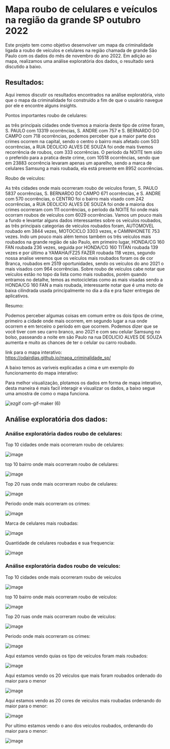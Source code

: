 # Mapa roubo de celulares e veículos na região da grande SP outubro 2022

Este projeto tem como objetivo desenvolver um mapa da criminalidade ligada a roubo de veículos e celulares na região chamada de grande São Paulo
com os dados do mês de novembro do ano 2022. Em adição ao mapa, realizamos uma análise exploratória dos dados, o resultado será discutido a baixo.

## Resultados: 
Aqui iremos discutir os resultados encontrados na análise exploratória, visto que o mapa da criminalidade foi construído a fim de que
o usuário navegue por ele e encontre alguns insights. 

Pontos importantes roubo de celulares: 

as três principais cidades onde tivemos a maioria deste tipo de crime foram, 
S. PAULO com 13319 ocorrências, S. ANDRE com 757 e S. BERNARDO DO CAMPO com 718 ocorrências, podemos perceber que a maior parte dos crimes ocorrem na capital, sendo o centro o bairro mais afetado com 503 ocorrências, a RUA DEOLICIO ALVES DE SOUZA   foi onde mais tivemos recorrência de roubos, com 333 ocorrências. O período da NOITE tem sido o preferido para a pratica deste crime, com 10518 ocorrências, sendo que em 23883 ocorrência levaram apenas um aparelho, sendo a marca de celulares Samsung a mais roubada, ela está presente em 8952 ocorrências.

Roubo de veículos: 

As três cidades onde mais ocorreram roubo de veículos foram, S. PAULO 5837 ocorrências, S. BERNARDO DO CAMPO 671 ocorrências, e S. ANDRE com 570 ocorrências, o CENTRO foi o bairro mais visado com 242 ocorrências, a RUA DEOLICIO ALVES DE SOUZA foi onde a maioria dos crimes ocorreram com 111 ocorrências, o período da NOITE foi onde mais ocorram roubos de veículos com 6029 ocorrências. Vamos um pouco mais a fundo e levantar alguns dados interessantes sobre os veículos roubados, as três principais categorias de veículos roubados foram, AUTOMOVEL roubado em 3844 vezes, MOTOCICLO  3303 vezes, e CAMINHONETE 753 vezes. Indo um pouco mais além temos também os três veículos mais roubados na grande região de são Paulo, em primeiro lugar, HONDA/CG 160 FAN roubada 236 vezes, seguida por HONDA/CG 160 TITAN roubada 139 vezes e por último a YAMAHA/FZ25 FAZER roubada 118 vezes, segundo nossa analise veremos que os veículos mais roubados foram os de cor Branca, roubados em 2519 oportunidades, sendo os veículos do ano 2021 o mais visados com 964 ocorrências. Sobre roubo de veículos cabe notar que veículos estão no topo da lista como mais roubados, porém quando entramos no detalhe, temos as motocicletas como as mais visadas sendo a HONDA/CG 160 FAN a mais roubada, interessante notar que é uma moto de baixa cilindrada usada principalmente no dia a dia e pra fazer entregas de aplicativos. 

Resumo: 

Podemos perceber algumas coisas em comum entre os dois tipos de crime, primeiro a cidade onde mais ocorrem, em segundo lugar a rua onde ocorrem e em terceiro o período em que ocorrem. Podemos dizer que se você tiver com seu carro branco, ano 2021 e com seu celular Samsung no bolso, passeando a noite em são Paulo na rua DEOLICIO ALVES DE SOUZA aumenta e muito as chances de ter o celular ou carro roubado.


link para o mapa interativo: https://odairdias.github.io/mapa_criminalidade_sp/


A baixo temos as variveis explicadas a cima e um exemplo do funcionamento do mapa interativo: 

Para melhor visualização, plotamos os dados em forma de mapa interativo, desta maneira é mais facil 
interagir e visualizar os dados, a baixo segue uma amostra de como o mapa funciona.

![ezgif com-gif-maker (6)](https://user-images.githubusercontent.com/117185803/210433221-d907168c-6f88-4d89-8277-32239386b009.gif)

## Análise exploratória dos dados: 
### Análise exploratória dados roubo de celulares:

Top 10 cidades onde mais ocorreram roubo de celulares:

![image](https://user-images.githubusercontent.com/117185803/210433485-db8bfb44-e67e-4b00-8f6d-3307c8e16933.png)

top 10 bairro onde mais ocorreram roubo de celulares:

![image](https://user-images.githubusercontent.com/117185803/210433624-5b87bcec-bfac-4b21-a66f-f9f00b9a26bd.png)

Top 20 ruas onde mais ocorreram roubo de celulares:

![image](https://user-images.githubusercontent.com/117185803/210433765-1c8323a4-7b2c-4a91-89c9-8b8945aa0b11.png)

Periodo onde mais ocorreram os crimes:

![image](https://user-images.githubusercontent.com/117185803/210433923-f142f411-9623-4137-8932-dce86235188a.png)

Marca de celulares mais roubadas:

![image](https://user-images.githubusercontent.com/117185803/210434039-006d8123-0e05-43b0-bf6c-1095704af8a9.png)

Quantidade de celulares roubadas e sua frequencia:

![image](https://user-images.githubusercontent.com/117185803/210434215-54f0f369-3441-42c9-a1e1-efe5d450b0f7.png)

### Análise exploratória dados roubo de veículos:

Top 10 cidades onde mais ocorreram roubo de veículos

![image](https://user-images.githubusercontent.com/117185803/210434489-d1f7400f-1bcd-4048-b717-6324020d6e4b.png)

top 10 bairro onde mais ocorreram roubo de veículos:

![image](https://user-images.githubusercontent.com/117185803/210434665-ebbfc9f8-f338-4422-9039-9a19467390dd.png)

Top 20 ruas onde mais ocorreram roubo de veículos:

![image](https://user-images.githubusercontent.com/117185803/210434763-d4dc54e0-573c-4e24-a9a4-351999fb59a3.png)

Periodo onde mais ocorreram os crimes:

![image](https://user-images.githubusercontent.com/117185803/210434853-52eb0e92-3b89-4f5c-afe9-0237809598a7.png)

Aqui estamos vendo quias os tipo de veículos foram mais roubados:

![image](https://user-images.githubusercontent.com/117185803/210435146-0dc401fe-7d9d-4d27-9715-73e2605dec1b.png)

Aqui estamos vendo os 20 veiculos que mais foram roubados ordenado do maior para o menor 

![image](https://user-images.githubusercontent.com/117185803/210435413-41ea407b-587e-49fe-a132-17f0d82b4c66.png)

Aqui estamos vendo as 20 cores de veiculos mais roubadas ordenando do maior para o menor:

![image](https://user-images.githubusercontent.com/117185803/210435591-158aee19-8e02-49a1-8cae-3c218aaf9209.png)

Por ultimo estamos vendo o ano dos veiculos roubados, ordenando do maior para o menor:

![image](https://user-images.githubusercontent.com/117185803/210435829-bec59422-a902-4565-b51a-70570e9a19c8.png)



